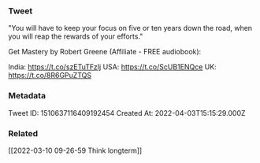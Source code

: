 ### Tweet
"You will have to keep your focus on five or ten years down the road, when you will reap the rewards of your efforts."

Get Mastery by Robert Greene (Affiliate - FREE audiobook):

India: https://t.co/szETuTFzIj
USA: https://t.co/ScUB1ENQce
UK: https://t.co/8R6GPuZTQS

### Metadata
Tweet ID: 1510637116409192454
Created At: 2022-04-03T15:15:29.000Z

### Related
[[2022-03-10 09-26-59 Think longterm]]

